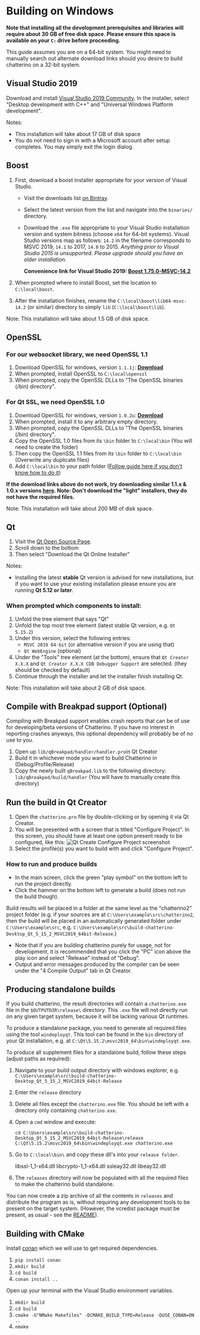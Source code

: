 # Building on Windows

**Note that installing all the development prerequisites and libraries will require about 30 GB of free disk space. Please ensure this space is available on your `C:` drive before proceeding.**

This guide assumes you are on a 64-bit system. You might need to manually search out alternate download links should you desire to build chatterino on a 32-bit system.

## Visual Studio 2019

Download and install [Visual Studio 2019 Community](https://visualstudio.microsoft.com/downloads/). In the installer, select "Desktop development with C++" and "Universal Windows Platform development".

Notes:

- This installation will take about 17 GB of disk space
- You do not need to sign in with a Microsoft account after setup completes. You may simply exit the login dialog.

## Boost

1. First, download a boost installer appropriate for your version of Visual Studio.

   - Visit the downloads list [on Bintray](https://dl.bintray.com/boostorg/release/).
   - Select the latest version from the list and navigate into the `binaries/` directory.
   - Download the `.exe` file appropriate to your Visual Studio installation version and system bitness (choose `x64` for 64-bit systems).
     Visual Studio versions map as follows: `14.2` in the filename corresponds to MSVC 2019, `14.1` to 2017, `14.0` to 2015. _Anything prior to Visual Studio 2015 is unsupported. Please upgrade should you have an older installation._

     **Convenience link for Visual Studio 2019: [Boost 1.75.0-MSVC-14.2](https://dl.bintray.com/boostorg/release/1.75.0/binaries/boost_1_75_0-msvc-14.2-64.exe)**

2. When prompted where to install Boost, set the location to `C:\local\boost`.
3. After the installation finishes, rename the `C:\local\boost\lib64-msvc-14.2` (or similar) directory to simply `lib` (`C:\local\boost\lib`).

Note: This installation will take about 1.5 GB of disk space.

## OpenSSL

### For our websocket library, we need OpenSSL 1.1

1. Download OpenSSL for windows, version `1.1.1j`: **[Download](https://slproweb.com/download/Win64OpenSSL-1_1_1j.exe)**
2. When prompted, install OpenSSL to `C:\local\openssl`
3. When prompted, copy the OpenSSL DLLs to "The OpenSSL binaries (/bin) directory".

### For Qt SSL, we need OpenSSL 1.0

1. Download OpenSSL for windows, version `1.0.2u`: **[Download](https://slproweb.com/download/Win64OpenSSL-1_0_2u.exe)**
2. When prompted, install it to any arbitrary empty directory.
3. When prompted, copy the OpenSSL DLLs to "The OpenSSL binaries (/bin) directory".
4. Copy the OpenSSL 1.0 files from its `\bin` folder to `C:\local\bin` (You will need to create the folder)
5. Then copy the OpenSSL 1.1 files from its `\bin` folder to `C:\local\bin` (Overwrite any duplicate files)
6. Add `C:\local\bin` to your path folder ([Follow guide here if you don't know how to do it](https://www.computerhope.com/issues/ch000549.htm#windows10))

**If the download links above do not work, try downloading similar 1.1.x & 1.0.x versions [here](https://slproweb.com/products/Win32OpenSSL.html). Note: Don't download the "light" installers, they do not have the required files.**

Note: This installation will take about 200 MB of disk space.

## Qt

1. Visit the [Qt Open Source Page](https://www.qt.io/download-open-source).
2. Scroll down to the bottom
3. Then select "Download the Qt Online Installer"

Notes:

- Installing the latest **stable** Qt version is advised for new installations, but if you want to use your existing installation please ensure you are running **Qt 5.12 or later**.

### When prompted which components to install:

1. Unfold the tree element that says "Qt"
2. Unfold the top most tree element (latest stable Qt version, e.g. `Qt 5.15.2`)
3. Under this version, select the following entries:
   - `MSVC 2019 64-bit` (or alternative version if you are using that)
   - `Qt WebEngine` (optional)
4. Under the "Tools" tree element (at the bottom), ensure that `Qt Creator X.X.X` and `Qt Creator X.X.X CDB Debugger Support` are selected. (they should be checked by default)
5. Continue through the installer and let the installer finish installing Qt.

Note: This installation will take about 2 GB of disk space.

## Compile with Breakpad support (Optional)

Compiling with Breakpad support enables crash reports that can be of use for developing/beta versions of Chatterino. If you have no interest in reporting crashes anyways, this optional dependency will probably be of no use to you.

1. Open up `lib/qBreakpad/handler/handler.pro`in Qt Creator
2. Build it in whichever mode you want to build Chatterino in (Debug/Profile/Release)
3. Copy the newly built `qBreakpad.lib` to the following directory: `lib/qBreakpad/build/handler` (You will have to manually create this directory)

## Run the build in Qt Creator

1. Open the `chatterino.pro` file by double-clicking or by opening it via Qt Creator.
2. You will be presented with a screen that is titled "Configure Project". In this screen, you should have at least one option present ready to be configured, like this:
   ![Qt Create Configure Project screenshot](https://i.imgur.com/dbz45mB.png)
3. Select the profile(s) you want to build with and click "Configure Project".

### How to run and produce builds

- In the main screen, click the green "play symbol" on the bottom left to run the project directly.
- Click the hammer on the bottom left to generate a build (does not run the build though).

Build results will be placed in a folder at the same level as the "chatterino2" project folder (e.g. if your sources are at `C:\Users\example\src\chatterino2`, then the build will be placed in an automatically generated folder under `C:\Users\example\src`, e.g. `C:\Users\example\src\build-chatterino-Desktop_Qt_5_15_2_MSVC2019_64bit-Release`.)

- Note that if you are building chatterino purely for usage, not for development, it is recommended that you click the "PC" icon above the play icon and select "Release" instead of "Debug".
- Output and error messages produced by the compiler can be seen under the "4 Compile Output" tab in Qt Creator.

## Producing standalone builds

If you build chatterino, the result directories will contain a `chatterino.exe` file in the `$OUTPUTDIR\release\` directory. This `.exe` file will not directly run on any given target system, because it will be lacking various Qt runtimes.

To produce a standalone package, you need to generate all required files using the tool `windeployqt`. This tool can be found in the `bin` directory of your Qt installation, e.g. at `C:\Qt\5.15.2\msvc2019_64\bin\windeployqt.exe`.

To produce all supplement files for a standalone build, follow these steps (adjust paths as required):

1.  Navigate to your build output directory with windows explorer, e.g. `C:\Users\example\src\build-chatterino-Desktop_Qt_5_15_2_MSVC2019_64bit-Release`
2.  Enter the `release` directory
3.  Delete all files except the `chatterino.exe` file. You should be left with a directory only containing `chatterino.exe`.
4.  Open a `cmd` window and execute:

        cd C:\Users\example\src\build-chatterino-Desktop_Qt_5_15_2_MSVC2019_64bit-Release\release
        C:\Qt\5.15.2\msvc2019_64\bin\windeployqt.exe chatterino.exe

5.  Go to `C:\local\bin\` and copy these dll's into your `release folder`.

    libssl-1_1-x64.dll
    libcrypto-1_1-x64.dll
    ssleay32.dll
    libeay32.dll

6.  The `releases` directory will now be populated with all the required files to make the chatterino build standalone.

You can now create a zip archive of all the contents in `releases` and distribute the program as is, without requiring any development tools to be present on the target system. (However, the vcredist package must be present, as usual - see the [README](README.md)).

## Building with CMake

Install [conan](https://docs.conan.io/en/latest/installation.html) which we will use to get required dependencies.

1. `pip install conan`
2. `mkdir build`
3. `cd build`
4. `conan install ..`

Open up your terminal with the Visual Studio environment variables.

1. `mkdir build`
2. `cd build`
3. `cmake -G"NMake Makefiles" -DCMAKE_BUILD_TYPE=Release -DUSE_CONAN=ON ..`
4. `nmake`
